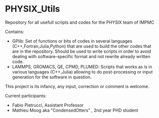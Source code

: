 # PHYSIX_Utils

Repository for all usefull scripts and codes for the PHYSIX team of IMPMC

Contains:
- GPlib: Set of functions or bits of codes in several languages (C++,Fortran,Julia,Python) that are used to build the other codes that are in the repository. Should be used to write scripts in order to avoid dealing with software-specific format and not rewrite already written code.
- LAMMPS, GROMACS, QE, CPMD, PLUMED: Scripts that works as is in various languages (C++,Julia) allowing to do post-processing or input generation for the software in question.

This project is its infancy, any input, correction or comment is welcome. 

Current participants:
- Fabio Pietrucci, Assistant Professor
- Mathieu Moog aka "CondensedOtters" , 2nd year PHD student
